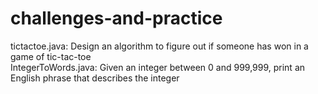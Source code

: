 # challenges-and-practice
tictactoe.java: Design an algorithm to figure out if someone has won in a game of tic-tac-toe
<br>
IntegerToWords.java: Given an integer between 0 and 999,999, print an English phrase that describes the integer
